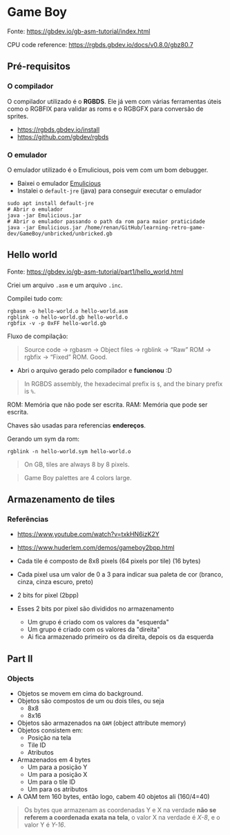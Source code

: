 # Game Boy

Fonte: https://gbdev.io/gb-asm-tutorial/index.html

CPU code reference: https://rgbds.gbdev.io/docs/v0.8.0/gbz80.7

## Pré-requisitos

### O compilador

O compilador utilizado é o **RGBDS**. 
Ele já vem com várias ferramentas úteis como o RGBFIX para validar as roms e o RGBGFX para conversão de sprites.

- https://rgbds.gbdev.io/install
- https://github.com/gbdev/rgbds

### O emulador

O emulador utilizado é o Emulicious, pois vem com um bom debugger.

- Baixei o emulador [Emulicious](https://emulicious.net/downloads/)
- Instalei o `default-jre` (java) para conseguir executar o emulador

```shell
sudo apt install default-jre
# Abrir o emulador
java -jar Emulicious.jar
# Abrir o emulador passando o path da rom para maior praticidade
java -jar Emulicious.jar /home/renan/GitHub/learning-retro-game-dev/GameBoy/unbricked/unbricked.gb
```

## Hello world

Fonte: https://gbdev.io/gb-asm-tutorial/part1/hello_world.html

Criei um arquivo `.asm` e um arquivo `.inc`.

Compilei tudo com:

```shell
rgbasm -o hello-world.o hello-world.asm
rgblink -o hello-world.gb hello-world.o
rgbfix -v -p 0xFF hello-world.gb
```

Fluxo de compilação:

> Source code → rgbasm → Object files → rgblink → “Raw” ROM → rgbfix → “Fixed” ROM. Good.

- Abri o arquivo gerado pelo compilador e **funcionou** :D

> In RGBDS assembly, the hexadecimal prefix is `$`, and the binary prefix is `%`.

ROM: Memória que não pode ser escrita.
RAM: Memória que pode ser escrita.

Chaves são usadas para referencias **endereços**.

Gerando um sym da rom:

```shell
rgblink -n hello-world.sym hello-world.o
```

> On GB, tiles are always 8 by 8 pixels.

> Game Boy palettes are 4 colors large.

## Armazenamento de tiles

### Referências

- https://www.youtube.com/watch?v=txkHN6izK2Y
- https://www.huderlem.com/demos/gameboy2bpp.html

- Cada tile é composto de 8x8 pixels (64 pixels por tile) (16 bytes)
- Cada pixel usa um valor de 0 a 3 para indicar sua paleta de cor (branco, cinza, cinza escuro, preto)
- 2 bits for pixel (2bpp)
- Esses 2 bits por pixel são divididos no armazenamento
  - Um grupo é criado com os valores da "esquerda"
  - Um grupo é criado com os valores da "direita"
  - Ai fica armazenado primeiro os da direita, depois os da esquerda

## Part II

### Objects

- Objetos se movem em cima do background.
- Objetos são compostos de um ou dois tiles, ou seja
  - 8x8
  - 8x16
- Objetos são armazenados na `OAM` (object attribute memory)
- Objetos consistem em:
  - Posição na tela
  - Tile ID
  - Atributos
- Armazenados em 4 bytes
  - Um para a posição Y
  - Um para a posição X
  - Um para o tile ID
  - Um para os atributos
- A OAM tem 160 bytes, então logo, cabem 40 objetos ali (160/4=40)

> Os bytes que armazenam as coordenadas Y e X na verdade **não se referem a
> coordenada exata na tela**, o valor X na verdade é _X-8_, e o valor Y é _Y-16_.
